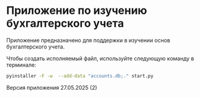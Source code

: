 # Приложение по изучению бухгалтерского учета

Приложение предназначено для поддержки в изучении основ бухгалтерского учета.

Чтобы создать исполняемый файл, используйте следующую команду в терминале:

```bash
pyinstaller -F -w  --add-data "accounts.db;." start.py
```

Версия приложения 27.05.2025 (2)


